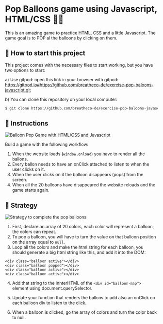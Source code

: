 # Pop Balloons game using Javascript, HTML/CSS 🎈🎊

This is an amazing game to practice HTML, CSS and a little Javascript.
The game goal is to POP al the balloons by clicking on them.

## 🌱  How to start this project

This project comes with the necessary files to start working, but you have two options to start:


a) Use gitpod: open this link in your browser with gitpod: https://gitpod.io#https://github.com/breatheco-de/exercise-pop-baloons-javascript.git

b) You can clone this repository on your local computer:
```sh
$ git clone https://github.com/breatheco-de/exercise-pop-baloons-javascript.git
```

## 📝 Instructions

![Balloon Pop Game with HTML/CSS and Javascript](https://github.com/breatheco-de/exercise-pop-baloons-javascript/blob/master/preview.gif?raw=true)

Build a game with the following workflow:

1. When the website loads (`window.onload`) you have to render all the ballons.
2. Every ballon needs to have an onClick attached to listen to when the user clicks on it.
3. When the user clicks on it the balloon disappears (pops) from the screen.
4. When all the 20 balloons have disappeared the website reloads and the game starts again.

## 💪 Strategy

![Strategy to complete the pop balloons](https://github.com/breatheco-de/exercise-pop-baloons-javascript/blob/master/strategy.png?raw=true)

1. First, declare an array of 20 colors, each color will represent a balloon, the colors can repeat.
2. To pop a balloon, you will have to turn the value on that balloon position on the array equal to `null`. 
3. Loop all the colors and make the html string for each balloon, you should generate a big html string like this, and add it into the DOM:

```
<div class="balloon active"></div>
<div class="balloon popped"></div>
<div class="balloon active"></div>
<div class="balloon active"></div>
```

4. Add that string to the innterHTML of the `<div id="balloon-map">` element using document.querySelector.

5. Update your function that renders the ballons to add also an onClick on each balloon div to listen to the click.

6. When a balloon is clicked, go the array of colors and turn the color back to null.
